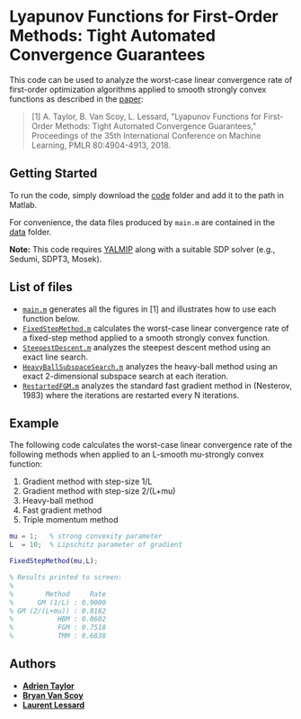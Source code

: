 # Lyapunov Functions for First-Order Methods: Tight Automated Convergence Guarantees

This code can be used to analyze the worst-case linear convergence rate of first-order optimization algorithms applied to smooth strongly convex functions as described in the [paper](http://proceedings.mlr.press/v80/taylor18a.html):

> [1] A. Taylor, B. Van Scoy, L. Lessard, "Lyapunov Functions for First-Order Methods: Tight Automated Convergence Guarantees," Proceedings of the 35th International Conference on Machine Learning, PMLR 80:4904-4913, 2018.

## Getting Started

To run the code, simply download the [code](/code) folder and add it to the path in Matlab.

For convenience, the data files produced by `main.m` are contained in the [data](/data) folder.

**Note:** This code requires [YALMIP](https://yalmip.github.io/) along with a suitable SDP solver (e.g., Sedumi, SDPT3, Mosek).


## List of files

- [`main.m`](code/main.m) generates all the figures in [1] and illustrates how to use each function below.
- [`FixedStepMethod.m`](code/FixedStepMethod.m) calculates the worst-case linear convergence rate of a fixed-step method applied to a smooth strongly convex function.
- [`SteepestDescent.m`](code/SteepestDescent.m) analyzes the steepest descent method using an exact line search.
- [`HeavyBallSubspaceSearch.m`](code/HeavyBallSubspaceSearch.m) analyzes the heavy-ball method using an exact 2-dimensional subspace search at each iteration.
- [`RestartedFGM.m`](code/FixedStepMethod.m) analyzes the standard fast gradient method in (Nesterov, 1983) where the iterations are restarted every N iterations.


## Example

The following code calculates the worst-case linear convergence rate of the following methods when applied to an L-smooth mu-strongly convex function:
 1) Gradient method with step-size 1/L
 2) Gradient method with step-size 2/(L+mu)
 3) Heavy-ball method
 4) Fast gradient method
 5) Triple momentum method

```Matlab
mu = 1;   % strong convexity parameter
L  = 10;  % Lipschitz parameter of gradient

FixedStepMethod(mu,L);

% Results printed to screen:
% 
%        Method     Rate
%      GM (1/L) : 0.9000
% GM (2/(L+mu)) : 0.8182
%           HBM : 0.8602
%           FGM : 0.7518
%           TMM : 0.6838
```

## Authors

- [**Adrien Taylor**](http://www.di.ens.fr/~ataylor/)
- [**Bryan Van Scoy**](http://vanscoy.github.io/)
- [**Laurent Lessard**](http://www.laurentlessard.com/)

